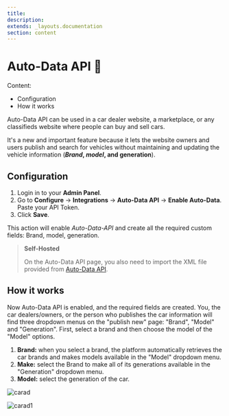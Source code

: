 ```yaml
---
title:
description:
extends: _layouts.documentation
section: content
---
```


# Auto-Data API 🚗
Content:
- Configuration
- How it works

Auto-Data API can be used in a car dealer website, a marketplace, or any classifieds website where people can buy and sell cars.

It's a new and important feature because it lets the website owners and users publish and search for vehicles without maintaining and updating the vehicle information (**_Brand_,  _model_, and generation**).

## Configuration

1.  Login in to your **Admin Panel**.
2.  Go to  **Configure** -> **Integrations** -> **Auto-Data API**  ->  **Enable Auto-Data**. Paste your API Token.
3.  Click  **Save**.

This action will enable  _Auto-Data-API_ and create all the required custom fields: Brand, model, generation.

> **Self-Hosted**
>
> On the Auto-Data API page, you also need to import the XML file provided from [Auto-Data API](https://api.auto-data.net).

## How it works

Now Auto-Data API is enabled, and the required fields are created. You, the car dealers/owners, or the person who publishes the car information will find three dropdown menus on the "publish new" page: "Brand", "Model" and "Generation". First, select a brand and then choose the model of the "Model" options.

1.  **Brand:** when you select a brand, the platform automatically retrieves the car brands and makes models available in the "Model" dropdown menu.
2.  **Make:** select the Brand to make all of its generations available in the "Generation" dropdown menu.
3.  **Model:** select the generation of the car.

![carad](/assets/images/auto-data-1.png)

![carad1](/assets/images/auto-data-2.png)
